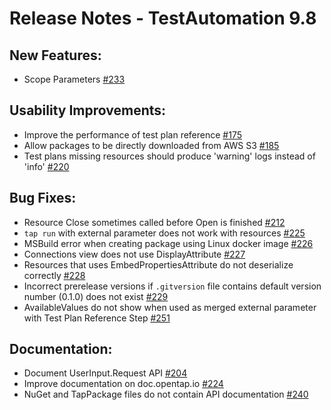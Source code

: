 Release Notes - TestAutomation 9.8
=============

New Features:
------

- Scope Parameters [#233](https://gitlab.com/OpenTAP/opentap/-/issues/233)

Usability Improvements:
-------

- Improve the performance of test plan reference [#175](https://gitlab.com/OpenTAP/opentap/-/issues/175)
- Allow packages to be directly downloaded from AWS S3 [#185](https://gitlab.com/OpenTAP/opentap/issues/185)
- Test plans missing resources should produce 'warning' logs instead of 'info' [#220](https://gitlab.com/OpenTAP/opentap/issues/220)

Bug Fixes: 
-------

- Resource Close sometimes called before Open is finished [#212](https://gitlab.com/OpenTAP/opentap/issues/212)
- `tap run` with external parameter does not work with resources [#225](https://gitlab.com/OpenTAP/opentap/issues/225)
- MSBuild error when creating package using Linux docker image [#226](https://gitlab.com/OpenTAP/opentap/issues/226)
- Connections view does not use DisplayAttribute [#227](https://gitlab.com/OpenTAP/opentap/issues/227)
- Resources that uses EmbedPropertiesAttribute do not deserialize correctly [#228](https://gitlab.com/OpenTAP/opentap/issues/228)
- Incorrect prerelease versions if `.gitversion` file contains default version number (0.1.0) does not exist [#229](https://gitlab.com/OpenTAP/opentap/-/issues/229)
- AvailableValues do not show when used as merged external parameter with Test Plan Reference Step [#251](https://gitlab.com/OpenTAP/opentap/-/issues/251)

Documentation:
----

- Document UserInput.Request API [#204](https://gitlab.com/OpenTAP/opentap/-/issues/204)
- Improve documentation on doc.opentap.io [#224](https://gitlab.com/OpenTAP/opentap/-/issues/224)
- NuGet and TapPackage files do not contain API documentation [#240](https://gitlab.com/OpenTAP/opentap/-/issues/240)